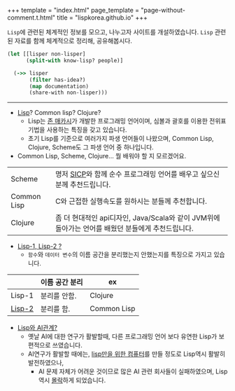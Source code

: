 +++
template = "index.html"
page_template = "page-without-comment.t.html"
title = "lispkorea.github.io"
+++

 `Lisp`에 관련된 체계적인 정보를 모으고, 나누고자 사이트를 개설하였습니다. `Lisp` 관련된 자료를 함께 체계적으로 정리해, 공유해봅시다.

``` clojure
(let [[lisper non-lisper]
      (split-with know-lisp? people)]

  (->> lisper
       (filter has-idea?)
       (map documentation)
       (share-with non-lisper)))
```
--------------------------------------------------------

- [Lisp](https://en.wikipedia.org/wiki/Lisp_(programming_language))? Common lisp? Clojure?
  - Lisp는 [존 매카시](https://en.wikipedia.org/wiki/John_McCarthy_(computer_scientist))가 개발한 프로그래밍 언어이며, 심볼과 괄호를 이용한 전위표기법을 사용하는 특징을 갖고 있습니다.
  - 초기 Lisp를 기준으로 여러가지 파생 언어들이 나왔으며, Common Lisp, Clojure, Scheme도 그 파생 언어 중 하나입니다.
- Common Lisp, Scheme, Clojure... 뭘 배워야 할 지 모르겠어요.

|             |                                                                                                                                                                              |
| ----------- | ---------------------------------------------------------------------------------------------------------------------------------------------------------------------------- |
| Scheme      | 명저 [SICP](https://mitp-content-server.mit.edu/books/content/sectbyfn/books_pres_0/6515/sicp.zip/index.html)와 함께 순수 프로그래밍 언어를 배우고 싶으신 분께 추천드립니다. |
| Common Lisp | C와 근접한 실행속도를 원하시는 분들께 추천합니다.                                                                                                                            |
| Clojure     | 좀 더 현대적인 api디자인, Java/Scala와 같이 JVM위에 돌아가는 언어를 배웠던 분들에게 추천드립니다.                                                                            |

- [Lisp-1, Lisp-2 ?](https://en.wikipedia.org/wiki/Common_Lisp#The_function_namespace)
  - `함수`와 `데이터 변수`의 이름 공간을 분리했는지 안했는지를 특징으로 가지고 있습니다.

|                                                | 이름 공간 분리 | ex          |
| ---------------------------------------------- | -------------- | ----------- |
| Lisp-1                                         | 분리를 안함.   | Clojure     |
| [Lisp-2](https://en.wikipedia.org/wiki/LISP_2) | 분리를 함.     | Common Lisp |

- [Lisp와 AI관계?](https://stackoverflow.com/questions/130475/why-is-lisp-used-for-ai)
  - 옛날 AI에 대한 연구가 활발할때, 다른 프로그래밍 언어 보다 유연한 Lisp가 보편적으로 쓰였습니다.
  - AI연구가 활발할 때에는, [lisp만을 위한 컴퓨터](https://en.wikipedia.org/wiki/Lisp_machine)를 만들 정도로 Lisp역시 활발히 발전하였으나,
    - AI 문제 자체가 어려운 것이므로 많은 AI 관련 회사들이 실패하였으며, Lisp역시 [몰락](https://en.wikipedia.org/wiki/AI_winter#The_collapse_of_the_Lisp_machine_market_in_1987)하게 되었습니다.
